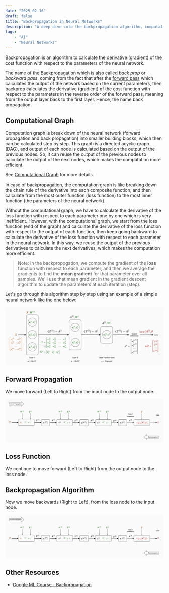 ```yaml
---
date: "2025-02-16"
draft: false
title: "Backpropagation in Neural Networks"
description: "A deep dive into the backpropagation algorithm, computational graph, and how it works in neural networks."
tags:
    - "AI"
    - "Neural Networks"
---
```

Backpropagation is an algorithm to calculate the [derivative (gradient)](../math/derivatives.md) of the cost function with respect to the parameters of the neural network.

The name of the Backpropagation which is also called _back prop_ or _backward pass_, coming from the fact that after the [forward pass](neural_networks_inference.md) which calculates the output of the network based on the current parameters, then backprop calculates the derivative (gradient) of the cost function with respect to the parameters in the reverse order of the forward pass, meaning from the output layer back to the first layer. Hence, the name back propagation.


## Computational Graph
Computation graph is break down of the neural network (forward propagation and back propagation) into smaller building blocks, which then can be calculated step by step. This graph is a directed acyclic graph (DAG), and output of each node is calculated based on the output of the previous nodes. So, it can reuse the output of the previous nodes to calculate the output of the next nodes, which makes the computation more efficient.

See [Computational Graph](../ai/computational_graph_machine_learning.md) for more details.

In case of backpropagation, the computation graph is like breaking down the chain rule of the derivative into each composite function, and then calculate from the most outer function (loss function) to the most inner function (the parameters of the neural network).

Without the computational graph, we have to calculate the derivative of the loss function with respect to each parameter one by one which is very inefficient. However, with the computational graph, we start from the loss function (end of the graph) and calculate the derivative of the loss function with respect to the output of each function, then keep going backward to calculate the derivative of the loss function with respect to each parameter in the neural network. In this way, we reuse the output of the previous derivatives to calculate the next derivatives, which makes the computation more efficient.

> Note: In the backpropogation, we compute the gradient of the **loss** function with respect to each parameter, and then we average the gradients to find the **mean gradient** for that parameter over all samples. We'll use that mean gradient in the gradient descent algorithm to update the parameters at each iteration (step).

Let's go through this algorithm step by step using an example of a simple neural network like the one below:

![](images/nn_backpropagation.svg)

## Forward Propagation
We move forward (Left to Right) from the input node to the output node.

![](images/nn_computational_graph.svg)

## Loss Function
We continue to move forward (Left to Right) from the output node to the loss node.

## Backpropagation Algorithm
Now we move backwards (Right to Left), from the loss node to the input node.

![](images/nn_computational_graph.svg)


## Other Resources
- [Google ML Course - Backpropagation](https://developers.google.com/machine-learning/crash-course/backprop-scroll)
